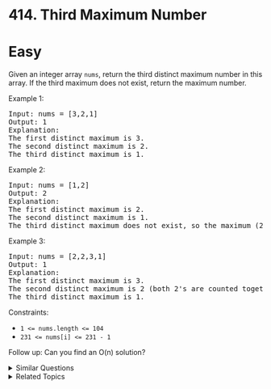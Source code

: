 # 414. Third Maximum Number

# Easy

Given an integer array `nums`, return the third distinct maximum number in this array. If the third maximum does not exist, return the maximum number.


Example 1:

<pre>
Input: nums = [3,2,1]
Output: 1
Explanation:
The first distinct maximum is 3.
The second distinct maximum is 2.
The third distinct maximum is 1.
</pre>

Example 2:

<pre>
Input: nums = [1,2]
Output: 2
Explanation:
The first distinct maximum is 2.
The second distinct maximum is 1.
The third distinct maximum does not exist, so the maximum (2) is returned instead.
</pre>

Example 3:

<pre>
Input: nums = [2,2,3,1]
Output: 1
Explanation:
The first distinct maximum is 3.
The second distinct maximum is 2 (both 2's are counted together since they have the same value).
The third distinct maximum is 1.
</pre>

Constraints:

-   `1 <= nums.length <= 104`
-   `231 <= nums[i] <= 231 - 1`

Follow up: Can you find an O(n) solution?

<details>
<summary> Similar Questions </summary>

-   `Neither Minimum nor Maximum - Easy`
-   `Kth Largest Element in an Array - Medium`

</details>

<details>
<summary> Related Topics </summary>

-   `Array`
-   `Sorting`

</details>
